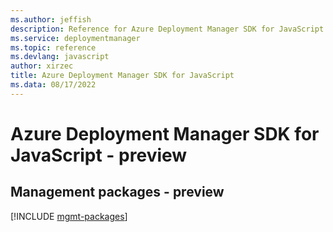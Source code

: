 ```yaml
---
ms.author: jeffish
description: Reference for Azure Deployment Manager SDK for JavaScript
ms.service: deploymentmanager
ms.topic: reference
ms.devlang: javascript
author: xirzec
title: Azure Deployment Manager SDK for JavaScript
ms.data: 08/17/2022
---
```

# Azure Deployment Manager SDK for JavaScript - preview

## Management packages - preview
[!INCLUDE [mgmt-packages](deployment-manager-mgmt-index.md)]